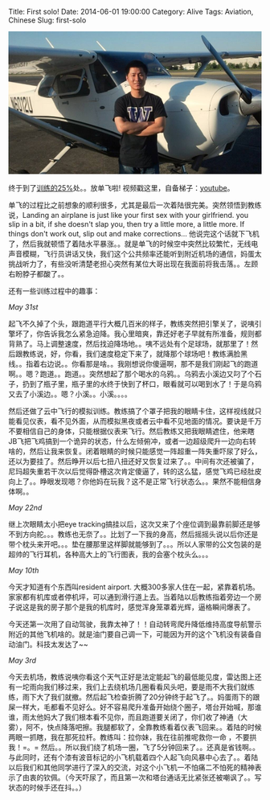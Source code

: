 Title: First solo!
Date: 2014-06-01 19:00:00
Category: Alive
Tags: Aviation, Chinese
Slug: first-solo

<img src="images/FirstSolo.jpg" />

终于到了[训练的25%](https://yage.ai/faqs-to-learning-to-fly.html)处。。放单飞啦! 视频戳这里，自备梯子：[youtube](https://www.youtube.com/watch?v=ciD0mPNDieU)。

单飞的过程比之前想象的顺利很多，尤其是最后一次着陆很完美。突然领悟到教练说，Landing an airplane is just like your first sex with your girlfriend. you slip in a bit, if she doesn't slap you, then try a little more, a little more. If things don't work out, slip out and make corrections… 他说完这个话就下飞机了，然后我就顿悟了着陆水平暴涨。。就是单飞的时候空中突然比较繁忙，无线电声音模糊，飞行员讲话又快，我们这个公共频率还能听到附近机场的通信，妈蛋太挑战听力了，有些没听清楚老担心突然有某位大哥出现在我面前将我击落。。左顾右盼脖子都酸了。。

还有一些训练过程中的趣事：

_May 31st_

起飞不久掉了个头，跟跑道平行大概几百米的样子，教练突然把引擎关了，说咦引擎坏了，你告诉我怎么紧急迫降。我心里暗爽，靠还好老子早就有所准备，规则都背熟了。马上调整速度，然后找迫降场地。。咦不远处有个足球场，就那里了！然后跟教练说，好，你看，我们速度稳定下来了，就降那个球场吧！教练满脸黑线。。指着右边说。。你看那是啥。。我刚想说你傻逼啊，那不是我们刚起飞的跑道啊。。嗯？跑道。。跑道。。突然想起了那个喝水的乌鸦。。乌鸦去小溪边又叼了个石子，扔到了瓶子里，瓶子里的水终于快到了杯口，眼看就可以喝到水了！于是乌鸦又去了小溪边。。嗯？小溪。。小溪。。。。

然后还做了云中飞行的模拟训练。教练搞了个罩子把我的眼睛卡住，这样视线就只能看见仪表，看不见外面，从而模拟黑夜或者云中看不见地面的情况。要诀是千万不要相信自己的身体，只能根据仪表来飞行。然后教练又把我眼睛遮住，他来瞎JB飞把飞鸡搞到一个诡异的状态，什么左倾俯冲，或者一边超级爬升一边向右转啥的，然后让我来恢复。闭着眼睛的时候只能感觉一阵超重一阵失重吓尿了好么，还以为要挂了。然后睁开以后七扭八扭还好又恢复过来了。。中间有次还被骗了，尼玛超失重若干次以后觉得卧槽这次肯定傻逼了，转的这么猛，感觉飞鸡已经肚皮向上了。。睁眼发现嗯？你他妈在玩我？这不是正常飞行状态么。。果然不能相信身体啊。。

_May 22nd_

继上次眼睛太小把eye tracking搞挂以后，这次又来了个座位调到最靠前脚还是够不到方向舵。。。教练也无奈了。。比划了一下我的身高，然后摇摇头说以后你还是带个枕头来开吧。。。垫在腰那里这样脚就能够到了。。。所以人家带的公文包装的是超帅的飞行耳机，各种高大上的飞行图表，我的会塞个枕头么。。。

_May 10th_

今天才知道有个东西叫resident airport. 大概300多家人住在一起，紧靠着机场。家家都有机库或者停机坪，可以通到滑行道上去。当着陆以后教练指着旁边一个房子说这是我的房子那个是我的机库时，感觉浑身笼罩着光辉，逼格瞬间爆表了。

今天还第一次用了自动驾驶，我靠太神了！！自动转弯爬升降低维持高度导航警示附近的其他飞机啥的。就是油门要自己调一下，可能因为开的这个飞机没有装备自动油门。科技太发达了~~

_May 3rd_

今天去机场，教练说咦你看这个天气正好是法定能起飞的最低能见度，雷达图上还有一坨雨向我们移过来，我们上去绕机场几圈看看风头吧，要是雨不大我们就练练，雨下大了我们就撤。然后起飞检查折腾了20分钟终于起飞了。。妈蛋雨下的跟屎一样大，毛都看不见好么。好不容易爬升准备开始绕个圈子，塔台开始喊，那谁谁，雨太他妈大了我们根本看不见你，而且跑道要关闭了，你们收了神通（大雾），阿不，快点降落吧擦。我腿都软了，全靠教练看着仪表飞回来。。着陆的时候两眼一抓瞎，我在那死拉杆。教练叫：拉你妹，我在往前推呢救你一命 ，不要拱我！=。= 然后。。所以我们绕了机场一圈，飞了5分钟回来了。。还真是省钱啊。。与此同时，还有个漆有波音标记的小飞机载着四个人起飞向风暴中心去了。。着陆以后我们和其他同学进行了深入的交流，对这个小飞机一不怕痛二不怕死的精神表示了由衷的钦佩。（今天吓尿了，而且第一次和塔台通话无比紧张还被嘲讽了。。写状态的时候手还在抖。。） 